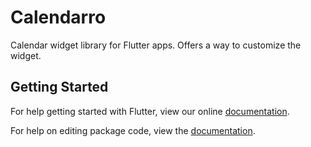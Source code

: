 # Calendarro

Calendar widget library for Flutter apps.
Offers a way to customize the widget.

## Getting Started

For help getting started with Flutter, view our online [documentation](https://flutter.io/).

For help on editing package code, view the [documentation](https://flutter.io/developing-packages/).
